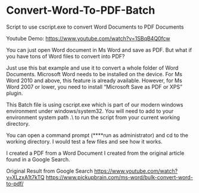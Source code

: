 # Convert-Word-To-PDF-Batch
Script to use cscript.exe to convert Word Documents to PDF Documents

Youtube Demo: https://www.youtube.com/watch?v=1SBqB4Q0fcw

You can just open Word document in Ms Word and save as PDF. 
But what if you have tons of Word files to convert into PDF?

Just use this bat example and use it to convert a whole folder of 
Word Documents. Microsoft Word needs to be installed on the device.
For Ms Word 2010 and above, this feature is already available. 
However, for Ms Word 2007 or lower, you need to install 
“Microsoft Save as PDF or XPS” plugin.

This Batch file is using cscript.exe which is part of our modern windows 
environment under windows/system32. You will need to add to your environment 
system path .\ to run the script from your current working directory. 

You can open a command prompt (****run as administrator) and cd to the 
working directory. I would test a few files and see how it works. 

I created a PDF from a Word Document I created from the original article
found in a Google Search.

Original Result from Google Search
https://www.youtube.com/watch?v=XLzxA1t7kTQ
https://www.pickupbrain.com/ms-word/bulk-convert-word-to-pdf/


